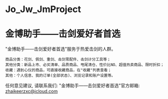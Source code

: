 # Jo_Jw_JmProject
# 金博助手——击剑爱好者首选

  "金博助手——击剑爱好者首选"服务于热爱击剑的人群。

    商品分类：花剑、佩剑、重剑、击剑零配件、击剑计分工具等；
    其他分类：新品上市、必买清单、品质商品、甩尾清仓、性价比NO、超值热卖商品、限时折扣；
    收藏：遇到心仪的商品，可直接收藏商品，在"收藏"列表查看；
    其他：个人信息、我的订单(全部状态)、浏览记录和账户设置等。

   任何意见建议, 请联系我们: 
   "金博助手——击剑爱好者首选"官方邮箱: zhaikeerzxc@icloud.com
